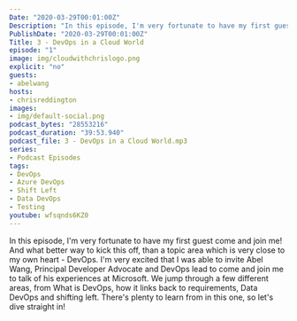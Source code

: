 ```yaml
---
Date: "2020-03-29T00:01:00Z"
Description: "In this episode, I'm very fortunate to have my first guest come and join me! And what better way to kick this off, than a topic area which is very close to my own heart - DevOps. I'm very excited that I was able to invite Abel Wang, Principal Developer Advocate and DevOps lead to come and join me to talk of his experiences at Microsoft. We jump through a few different areas, from What is DevOps, how it links back to requirements, Data DevOps and shifting left. There's plenty to learn from in this one, so let's dive straight in!"
PublishDate: "2020-03-29T00:01:00Z"
Title: 3 - DevOps in a Cloud World
episode: "1"
image: img/cloudwithchrislogo.png
explicit: "no"
guests:
- abelwang
hosts:
- chrisreddington
images:
- img/default-social.png
podcast_bytes: "28553216"
podcast_duration: "39:53.940"
podcast_file: 3 - DevOps in a Cloud World.mp3
series:
- Podcast Episodes
tags:
- DevOps
- Azure DevOps
- Shift Left
- Data DevOps
- Testing
youtube: wfsqnds6KZ0
---
```

In this episode, I'm very fortunate to have my first guest come and join me! And what better way to kick this off, than a topic area which is very close to my own heart - DevOps. I'm very excited that I was able to invite Abel Wang, Principal Developer Advocate and DevOps lead to come and join me to talk of his experiences at Microsoft. We jump through a few different areas, from What is DevOps, how it links back to requirements, Data DevOps and shifting left. There's plenty to learn from in this one, so let's dive straight in!